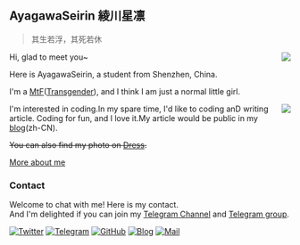 ## AyagawaSeirin 綾川星凛

> 其生若浮，其死若休

<a href="#">
  <img align="right" src="https://github-readme-stats.vercel.app/api?username=AyagawaSeirin&show_icons=true&hide_border=false&icon_color=ffb90f&title_color=586069&count_private=true">
</a>

Hi, glad to meet you~

Here is AyagawaSeirin, a student from Shenzhen, China.

I'm a [MtF](https://en.wikipedia.org/wiki/Trans_woman)([Transgender](https://en.wikipedia.org/wiki/Transgender)), and I think I am just a normal little girl.

<a href="#">
  <img align="right" src="https://github-readme-stats.vercel.app/api/top-langs/?username=AyagawaSeirin&layout=compact">
</a>

I'm interested in coding.In my spare time, I'd like to coding anD writing article. Coding for fun, and I love it.My article would be public in my [blog](https://owomoe.net)(zh-CN).

~~You can also find my photo on [Dress](https://github.com/komeiji-satori/Dress/tree/master/AyagawaSeirin(PPLin)).~~

[More about me](https://owomoe.net/other/7.html)

### Contact
Welcome to chat with me! Here is my contact.<br>
And I'm delighted if you can join my [Telegram Channel](https://t.me/rinrinmoe) and [Telegram group](https://t.me/seirinmoe).

[![Twitter](https://img.shields.io/badge/dynamic/json?color=1DA1F2&label=Twitter&logo=twitter&query=%24.data.totalSubs&url=https%3A%2F%2Fapi.spencerwoo.com%2Fsubstats%2F%3Fsource%3Dtwitter%26queryKey%3DAyagawaSeirin&style=for-the-badge)](https://twitter.com/AyagawaSeirin)
[![Telegram](https://img.shields.io/badge/Telegram-@AyagawaSeirin-00BFFF?logo=telegram&logoColor=white&style=for-the-badge)](https://t.me/AyagawaSeirin)
[![GitHub](https://img.shields.io/badge/dynamic/json?logo=github&label=GitHub&color=181717&style=for-the-badge&query=$.data.totalSubs&url=https%3a%2f%2fapi.spencerwoo.com%2fsubstats%2f%3fsource%3dgithub%26queryKey%3dAyagawaSeirin)](https://github.com/AyagawaSeirin)
[![Blog](https://img.shields.io/badge/dynamic/json?logo=hexo&color=0E83CD&label=Blog&query=$.data.totalSubs&style=for-the-badge&url=https%3a%2f%2fapi.spencerwoo.com%2fsubstats%2f%3fsource%3dfeedly%26queryKey%3dhttps%3a%2f%2fowomoe.net%2ffeed%2findex.xml%26source%3dinoreader%26queryKey%3dhttps%3a%2f%2fblog.ichr.me%2fatom.xml)](https://owomoe.net/)
[![Mail](https://img.shields.io/badge/-AyagawaSeirin@outlook.com-911318?logo=Mail.RU&logoColor=white&style=for-the-badge)](mailto:AyagawaSeirin@outlook.com)
